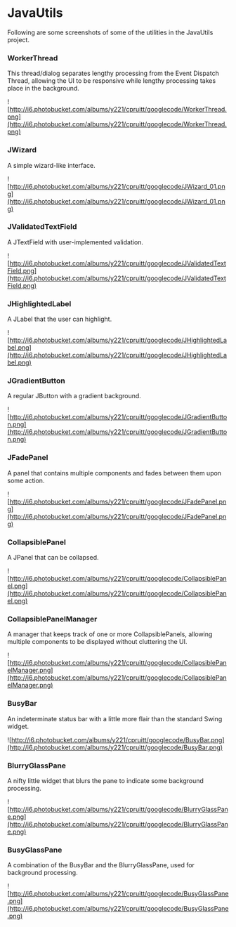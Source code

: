 # JavaUtils #

Following are some screenshots of some of the utilities in the JavaUtils project.

### WorkerThread ###
This thread/dialog separates lengthy processing from the Event Dispatch Thread, allowing the UI to be responsive while lengthy processing takes place in the background.

![http://i6.photobucket.com/albums/y221/cpruitt/googlecode/WorkerThread.png](http://i6.photobucket.com/albums/y221/cpruitt/googlecode/WorkerThread.png)

### JWizard ###
A simple wizard-like interface.

![http://i6.photobucket.com/albums/y221/cpruitt/googlecode/JWizard_01.png](http://i6.photobucket.com/albums/y221/cpruitt/googlecode/JWizard_01.png)

### JValidatedTextField ###
A JTextField with user-implemented validation.

![http://i6.photobucket.com/albums/y221/cpruitt/googlecode/JValidatedTextField.png](http://i6.photobucket.com/albums/y221/cpruitt/googlecode/JValidatedTextField.png)

### JHighlightedLabel ###
A JLabel that the user can highlight.

![http://i6.photobucket.com/albums/y221/cpruitt/googlecode/JHighlightedLabel.png](http://i6.photobucket.com/albums/y221/cpruitt/googlecode/JHighlightedLabel.png)

### JGradientButton ###
A regular JButton with a gradient background.

![http://i6.photobucket.com/albums/y221/cpruitt/googlecode/JGradientButton.png](http://i6.photobucket.com/albums/y221/cpruitt/googlecode/JGradientButton.png)

### JFadePanel ###
A panel that contains multiple components and fades between them upon some action.

![http://i6.photobucket.com/albums/y221/cpruitt/googlecode/JFadePanel.png](http://i6.photobucket.com/albums/y221/cpruitt/googlecode/JFadePanel.png)

### CollapsiblePanel ###
A JPanel that can be collapsed.

![http://i6.photobucket.com/albums/y221/cpruitt/googlecode/CollapsiblePanel.png](http://i6.photobucket.com/albums/y221/cpruitt/googlecode/CollapsiblePanel.png)

### CollapsiblePanelManager ###
A manager that keeps track of one or more CollapsiblePanels, allowing multiple components to be displayed without cluttering the UI.

![http://i6.photobucket.com/albums/y221/cpruitt/googlecode/CollapsiblePanelManager.png](http://i6.photobucket.com/albums/y221/cpruitt/googlecode/CollapsiblePanelManager.png)

### BusyBar ###
An indeterminate status bar with a little more flair than the standard Swing widget.

![http://i6.photobucket.com/albums/y221/cpruitt/googlecode/BusyBar.png](http://i6.photobucket.com/albums/y221/cpruitt/googlecode/BusyBar.png)

### BlurryGlassPane ###
A nifty little widget that blurs the pane to indicate some background processing.

![http://i6.photobucket.com/albums/y221/cpruitt/googlecode/BlurryGlassPane.png](http://i6.photobucket.com/albums/y221/cpruitt/googlecode/BlurryGlassPane.png)

### BusyGlassPane ###
A combination of the BusyBar and the BlurryGlassPane, used for background processing.

![http://i6.photobucket.com/albums/y221/cpruitt/googlecode/BusyGlassPane.png](http://i6.photobucket.com/albums/y221/cpruitt/googlecode/BusyGlassPane.png)